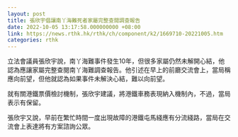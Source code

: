 ```yaml
---
layout: post
title: 張欣宇倡讓南丫海難死者家屬完整查閱調查報告
date: 2022-10-05 13:17:58.000000000 +08:00
link: https://news.rthk.hk/rthk/ch/component/k2/1669710-20221005.htm
categories: rthk
---
```


立法會議員張欣宇說，南丫海難事件發生10年，但很多家屬仍然未解開心結，他認為應讓家屬完整查閱南丫海難調查報告。他引述在早上的前廳交流會上，當局稱應向前望，但他就認為如果事件未解決心結，難以向前望。 

就有關港鐵票價檢討機制，張欣宇建議，將港鐵車務表現納入機制內，不過，當局表示有保留。

張欣宇又說，早前在繁忙時間一度出現故障的港鐵屯馬綫應有分流綫路，當局在交流會上表達將有方案諮詢公眾。
